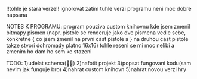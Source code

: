 ‼️tohle je stara verze‼️
ignorovat zatim tuhle verzi programu neni moc dobre napsana

NOTES K PROGRAMU:
program pouziva custom knihovnu kde jsem zmenil bitmapy pismen
(napr. pistole se renderuje jako dve pismena vedle sebe, konkretne { co jsem zmenil na prvni cast pistole  a } na druhou cast pistole takze stvori dohromady platno 16x16)
tohle reseni se mi moc nelibi a zmenim ho
dam ho sem ke stazeni

TODO:
1)udelat schema(🙏😔)
2)nafotit projekt
3)popsat fungovani kodu(sam nevim jak funguje bro)
4)nahrat custom knihovn
5)nahrat novou verzi hry
